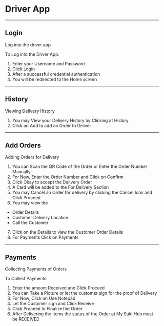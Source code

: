 
Driver App
=======

---
Login
----------
Log into the driver app

To Log into the Driver App:

1. Enter your Username and Password
2. Click Login
3. After a successful credential authentication
4. You will be redirected to the Home screen

---
History
----------
Viewing Delivery History 

1. You may View your Delivery History by Clicking at History
2. Click on Add to add an Order to Deliver

---
Add Orders
----------
Adding Orders for Delivery

1. You can Scan the QR Code of the Order or Enter the Order Number Manually
2. For Now, Enter the Order Number and Click on Confirm
3. Click Okay to accept the Delivery Order
4. A Card will be added to the For Delivery Section
5. You may Cancel an Order for delivery by clicking the Cancel Icon and Click Proceed
6. You may view the 
 * Order Details 
 * Customer Delivery Location 
 * Call the Customer
7. Click on the Details to view the Customer Order Details
8. For Payments Click on Payments

---
Payments 
----------
Collecting Payments of Orders

To Collect Payments

1. Enter the amount Received and Click Proceed
2. You can Take a Picture or let the customer sign for the proof of Delivery
3. For Now, Click on Use Notepad
4. Let the Customer sign and Click Receive
5. Click Proceed to Finalize the Order
6. After Delivering the items the status of the Order at My Suki Hub must be RECEIVED



